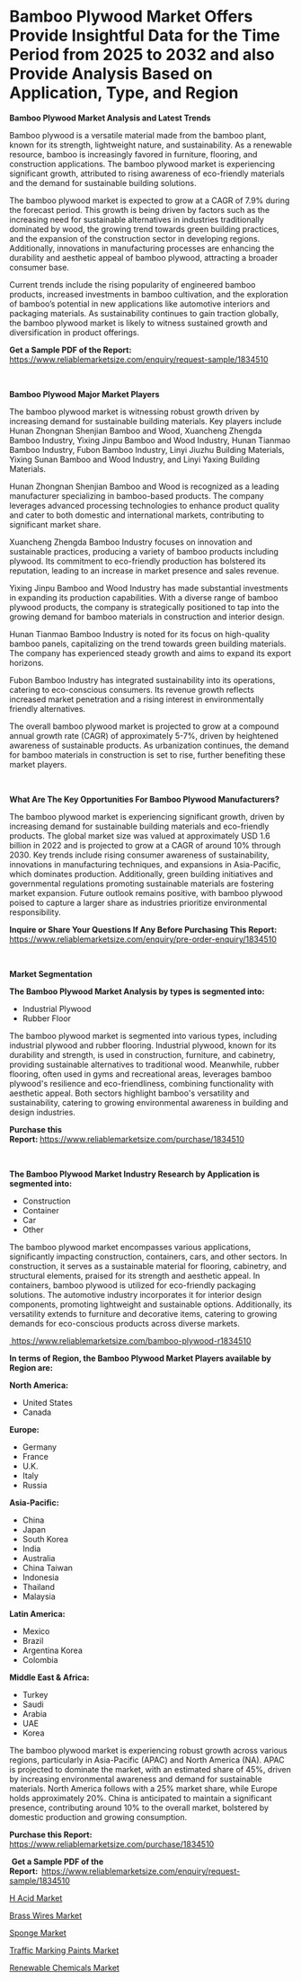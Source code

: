 <p><h1>Bamboo Plywood Market Offers Provide Insightful Data for the Time Period from 2025 to 2032 and also Provide Analysis Based on Application, Type, and Region</h1></p><p><strong>Bamboo Plywood Market Analysis and Latest Trends</strong></p>
<p><p>Bamboo plywood is a versatile material made from the bamboo plant, known for its strength, lightweight nature, and sustainability. As a renewable resource, bamboo is increasingly favored in furniture, flooring, and construction applications. The bamboo plywood market is experiencing significant growth, attributed to rising awareness of eco-friendly materials and the demand for sustainable building solutions.</p><p>The bamboo plywood market is expected to grow at a CAGR of 7.9% during the forecast period. This growth is being driven by factors such as the increasing need for sustainable alternatives in industries traditionally dominated by wood, the growing trend towards green building practices, and the expansion of the construction sector in developing regions. Additionally, innovations in manufacturing processes are enhancing the durability and aesthetic appeal of bamboo plywood, attracting a broader consumer base.</p><p>Current trends include the rising popularity of engineered bamboo products, increased investments in bamboo cultivation, and the exploration of bamboo’s potential in new applications like automotive interiors and packaging materials. As sustainability continues to gain traction globally, the bamboo plywood market is likely to witness sustained growth and diversification in product offerings.</p></p>
<p><strong>Get a Sample PDF of the Report:&nbsp;</strong> <a href="https://www.reliablemarketsize.com/enquiry/request-sample/1834510?utm_campaign=1996&utm_medium=2&utm_source=Github&utm_content=ia&utm_term=30012025&utm_id=bamboo-plywood">https://www.reliablemarketsize.com/enquiry/request-sample/1834510</a></p>
<p>&nbsp;</p>
<p><strong>Bamboo Plywood Major Market Players</strong></p>
<p><p>The bamboo plywood market is witnessing robust growth driven by increasing demand for sustainable building materials. Key players include Hunan Zhongnan Shenjian Bamboo and Wood, Xuancheng Zhengda Bamboo Industry, Yixing Jinpu Bamboo and Wood Industry, Hunan Tianmao Bamboo Industry, Fubon Bamboo Industry, Linyi Jiuzhu Building Materials, Yixing Sunan Bamboo and Wood Industry, and Linyi Yaxing Building Materials.</p><p>Hunan Zhongnan Shenjian Bamboo and Wood is recognized as a leading manufacturer specializing in bamboo-based products. The company leverages advanced processing technologies to enhance product quality and cater to both domestic and international markets, contributing to significant market share.</p><p>Xuancheng Zhengda Bamboo Industry focuses on innovation and sustainable practices, producing a variety of bamboo products including plywood. Its commitment to eco-friendly production has bolstered its reputation, leading to an increase in market presence and sales revenue.</p><p>Yixing Jinpu Bamboo and Wood Industry has made substantial investments in expanding its production capabilities. With a diverse range of bamboo plywood products, the company is strategically positioned to tap into the growing demand for bamboo materials in construction and interior design.</p><p>Hunan Tianmao Bamboo Industry is noted for its focus on high-quality bamboo panels, capitalizing on the trend towards green building materials. The company has experienced steady growth and aims to expand its export horizons.</p><p>Fubon Bamboo Industry has integrated sustainability into its operations, catering to eco-conscious consumers. Its revenue growth reflects increased market penetration and a rising interest in environmentally friendly alternatives.</p><p>The overall bamboo plywood market is projected to grow at a compound annual growth rate (CAGR) of approximately 5-7%, driven by heightened awareness of sustainable products. As urbanization continues, the demand for bamboo materials in construction is set to rise, further benefiting these market players.</p></p>
<p>&nbsp;</p>
<p><strong>What Are The Key Opportunities For Bamboo Plywood Manufacturers?</strong></p>
<p><p>The bamboo plywood market is experiencing significant growth, driven by increasing demand for sustainable building materials and eco-friendly products. The global market size was valued at approximately USD 1.6 billion in 2022 and is projected to grow at a CAGR of around 10% through 2030. Key trends include rising consumer awareness of sustainability, innovations in manufacturing techniques, and expansions in Asia-Pacific, which dominates production. Additionally, green building initiatives and governmental regulations promoting sustainable materials are fostering market expansion. Future outlook remains positive, with bamboo plywood poised to capture a larger share as industries prioritize environmental responsibility.</p></p>
<p><strong>Inquire or Share Your Questions If Any Before Purchasing This Report:</strong> <a href="https://www.reliablemarketsize.com/enquiry/pre-order-enquiry/1834510?utm_campaign=1996&utm_medium=2&utm_source=Github&utm_content=ia&utm_term=30012025&utm_id=bamboo-plywood">https://www.reliablemarketsize.com/enquiry/pre-order-enquiry/1834510</a></p>
<p>&nbsp;</p>
<p><strong>Market Segmentation</strong></p>
<p><strong>The Bamboo Plywood Market Analysis by types is segmented into:</strong></p>
<p><ul><li>Industrial Plywood</li><li>Rubber Floor</li></ul></p>
<p><p>The bamboo plywood market is segmented into various types, including industrial plywood and rubber flooring. Industrial plywood, known for its durability and strength, is used in construction, furniture, and cabinetry, providing sustainable alternatives to traditional wood. Meanwhile, rubber flooring, often used in gyms and recreational areas, leverages bamboo plywood's resilience and eco-friendliness, combining functionality with aesthetic appeal. Both sectors highlight bamboo's versatility and sustainability, catering to growing environmental awareness in building and design industries.</p></p>
<p><strong>Purchase this Report:&nbsp;</strong><a href="https://www.reliablemarketsize.com/purchase/1834510?utm_campaign=1996&utm_medium=2&utm_source=Github&utm_content=ia&utm_term=30012025&utm_id=bamboo-plywood">https://www.reliablemarketsize.com/purchase/1834510</a></p>
<p>&nbsp;</p>
<p><strong>The Bamboo Plywood Market Industry Research by Application is segmented into:</strong></p>
<p><ul><li>Construction</li><li>Container</li><li>Car</li><li>Other</li></ul></p>
<p><p>The bamboo plywood market encompasses various applications, significantly impacting construction, containers, cars, and other sectors. In construction, it serves as a sustainable material for flooring, cabinetry, and structural elements, praised for its strength and aesthetic appeal. In containers, bamboo plywood is utilized for eco-friendly packaging solutions. The automotive industry incorporates it for interior design components, promoting lightweight and sustainable options. Additionally, its versatility extends to furniture and decorative items, catering to growing demands for eco-conscious products across diverse markets.</p></p>
<p><a href="https://www.reliablemarketsize.com/bamboo-plywood-r1834510?utm_campaign=1996&utm_medium=2&utm_source=Github&utm_content=ia&utm_term=30012025&utm_id=bamboo-plywood">&nbsp;https://www.reliablemarketsize.com/bamboo-plywood-r1834510</a></p>
<p><strong>In terms of Region, the Bamboo Plywood Market Players available by Region are:</strong></p>
<p>
    <p> <strong> North America: </strong>
        <ul>
            <li>United States</li>
            <li>Canada</li>
        </ul>
        </p> 
    <p> <strong> Europe: </strong>
        <ul>
            <li>Germany</li>
            <li>France</li>
            <li>U.K.</li>
            <li>Italy</li>
            <li>Russia</li>
        </ul>
        </p> 
    <p> <strong> Asia-Pacific: </strong>
        <ul>
            <li>China</li>
            <li>Japan</li>
            <li>South Korea</li>
            <li>India</li>
            <li>Australia</li>
            <li>China Taiwan</li>
            <li>Indonesia</li>
            <li>Thailand</li>
            <li>Malaysia</li>
        </ul>
        </p> 
    <p> <strong> Latin America: </strong>
        <ul>
            <li>Mexico</li>
            <li>Brazil</li>
            <li>Argentina Korea</li>
            <li>Colombia</li>
        </ul>
        </p> 
    <p> <strong> Middle East & Africa: </strong>
        <ul>
            <li>Turkey</li>
            <li>Saudi</li>
            <li>Arabia</li>
            <li>UAE</li>
            <li>Korea</li>
        </ul>
    </p>
    </p>
<p><p>The bamboo plywood market is experiencing robust growth across various regions, particularly in Asia-Pacific (APAC) and North America (NA). APAC is projected to dominate the market, with an estimated share of 45%, driven by increasing environmental awareness and demand for sustainable materials. North America follows with a 25% market share, while Europe holds approximately 20%. China is anticipated to maintain a significant presence, contributing around 10% to the overall market, bolstered by domestic production and growing consumption.</p></p>
<p><strong>Purchase this Report: </strong><a href="https://www.reliablemarketsize.com/purchase/1834510?utm_campaign=1996&utm_medium=2&utm_source=Github&utm_content=ia&utm_term=30012025&utm_id=bamboo-plywood">https://www.reliablemarketsize.com/purchase/1834510</a></p>
<p>&nbsp;<strong>Get a Sample PDF of the Report:&nbsp;&nbsp;</strong><a href="https://www.reliablemarketsize.com/enquiry/request-sample/1834510?utm_campaign=1996&utm_medium=2&utm_source=Github&utm_content=ia&utm_term=30012025&utm_id=bamboo-plywood">https://www.reliablemarketsize.com/enquiry/request-sample/1834510</a></p>
<p><strong></strong></p>
<p><p><a href="https://github.com/iroldilom/Market-Research-Report-List-1/blob/main/h-acid-market.md?utm_campaign=1996&utm_medium=2&utm_source=Github&utm_content=ia&utm_term=30012025&utm_id=bamboo-plywood">H Acid Market</a></p><p><a href="https://github.com/phephezxnf/Market-Research-Report-List-1/blob/main/brass-wires-market.md?utm_campaign=1996&utm_medium=2&utm_source=Github&utm_content=ia&utm_term=30012025&utm_id=bamboo-plywood">Brass Wires Market</a></p><p><a href="https://github.com/slmagaddam/Market-Research-Report-List-1/blob/main/sponge-market.md?utm_campaign=1996&utm_medium=2&utm_source=Github&utm_content=ia&utm_term=30012025&utm_id=bamboo-plywood">Sponge Market</a></p><p><a href="https://github.com/watzondechao/Market-Research-Report-List-1/blob/main/traffic-marking-paints-market.md?utm_campaign=1996&utm_medium=2&utm_source=Github&utm_content=ia&utm_term=30012025&utm_id=bamboo-plywood">Traffic Marking Paints Market</a></p><p><a href="https://github.com/lizamflotow/Market-Research-Report-List-1/blob/main/renewable-chemicals-market.md?utm_campaign=1996&utm_medium=2&utm_source=Github&utm_content=ia&utm_term=30012025&utm_id=bamboo-plywood">Renewable Chemicals Market</a></p></p>